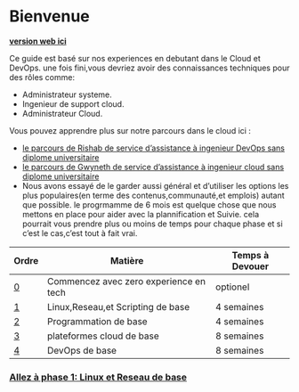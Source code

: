 # Bienvenue 

**[version web ici](https://learntocloud.guide)**

Ce guide est basé sur nos experiences en debutant dans le Cloud et DevOps. une fois fini,vous devriez avoir des connaissances techniques pour des rôles comme:

- Administrateur systeme.
- Ingenieur de support cloud.
- Administrateur Cloud.

Vous pouvez apprendre plus sur notre parcours dans le cloud ici :
- [le parcours de Rishab  de service d’assistance à ingenieur DevOps sans diplome universitaire ](https://youtu.be/LZuWZ0SBYm8) 
- [le parcours de Gwyneth de service d’assistance à ingenieur cloud  sans diplome universitaire](https://youtu.be/kluKaLXJ2lg)
- Nous avons essayé de le garder aussi général et d’utiliser les options les plus populaires(en terme des contenus,communauté,et emplois) autant que possible. le progrmamme de 6 mois est quelque chose que nous mettons en place pour aider avec la plannification et Suivie. cela pourrait vous prendre plus ou moins de temps pour chaque phase et si c’est le cas,c’est tout à fait vrai.


| Ordre| Matière                 | Temps à Devouer |
|-------|---------------------------------|-------------------|
| [0](phase0/README.md)     | Commencez avec zero experience en tech | optionel 
| [1](phase1/README.md)     | Linux,Reseau,et Scripting de base | 4 semaines          |
| [2](phase2/README.md)     | Programmation de base | 4 semaines         |
| [3](phase3/README.md)    | plateformes cloud de base| 8 semaines          |
| [4](phase4/README.md)     | DevOps de base       | 8 semaines          |




### [Allez à phase 1: Linux et Reseau de base](phase1/README.md)
